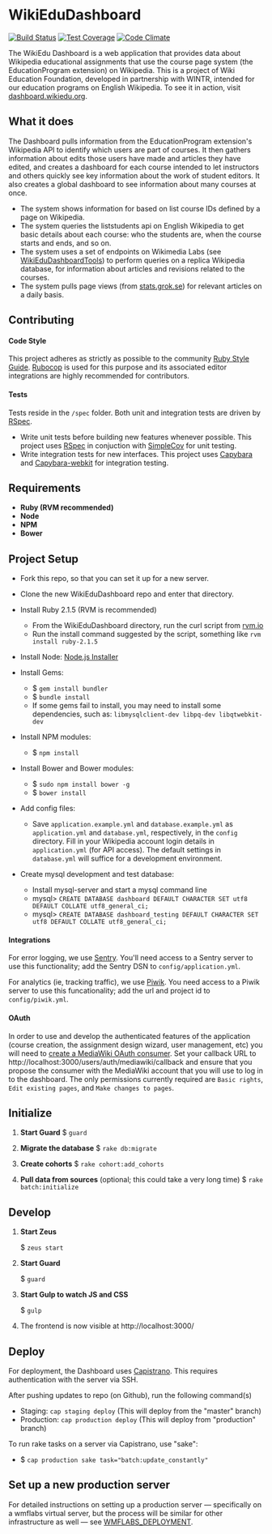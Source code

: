 WikiEduDashboard
================

[![Build Status](https://travis-ci.org/WikiEducationFoundation/WikiEduDashboard.svg?branch=master)](https://travis-ci.org/WikiEducationFoundation/WikiEduDashboard)
[![Test Coverage](https://codeclimate.com/github/WikiEducationFoundation/WikiEduDashboard/badges/coverage.svg)](https://codeclimate.com/github/WikiEducationFoundation/WikiEduDashboard)
[![Code Climate](https://codeclimate.com/github/WikiEducationFoundation/WikiEduDashboard/badges/gpa.svg)](https://codeclimate.com/github/WikiEducationFoundation/WikiEduDashboard)

The WikiEdu Dashboard is a web application that provides data about Wikipedia educational assignments that use the course page system (the EducationProgram extension) on Wikipedia. This is a project of Wiki Education Foundation, developed in partnership with WINTR, intended for our education programs on English Wikipedia. To see it in action, visit [dashboard.wikiedu.org](http://dashboard.wikiedu.org).

What it does
---------------
The Dashboard pulls information from the EducationProgram extension's Wikipedia API to identify which users are part of courses. It then gathers information about edits those users have made and articles they have edited, and creates a dashboard for each course intended to let instructors and others quickly see key information about the work of student editors. It also creates a global dashboard to see information about many courses at once.

 * The system shows information for based on list course IDs defined by a page on Wikipedia.
 * The system queries the liststudents api on English Wikipedia to get basic details about each course: who the students are, when the course starts and ends, and so on.
 * The system uses a set of endpoints on Wikimedia Labs (see [WikiEduDashboardTools](https://github.com/WikiEducationFoundation/WikiEduDashboardTools)) to perform queries on a replica Wikipedia database, for information about articles and revisions related to the courses.
 * The system pulls page views (from [stats.grok.se](http://stats.grok.se)) for relevant articles on a daily basis.

Contributing
---------------
#### Code Style
This project adheres as strictly as possible to the community [Ruby Style Guide](https://github.com/bbatsov/ruby-style-guide). [Rubocop](https://github.com/bbatsov/rubocop) is used for this purpose and its associated editor integrations are highly recommended for contributors.

#### Tests
Tests reside in the `/spec` folder. Both unit and integration tests are driven by [RSpec](https://github.com/rspec/rspec).
* Write unit tests before building new features whenever possible. This project uses [RSpec](https://github.com/rspec/rspec) in conjuction with [SimpleCov](https://github.com/colszowka/simplecov) for unit testing. 
* Write integration tests for new interfaces. This project uses [Capybara](https://github.com/jnicklas/capybara) and [Capybara-webkit](https://github.com/thoughtbot/capybara-webkit) for integration testing.

Requirements
---------------
 * **Ruby (RVM recommended)**
 * **Node**
 * **NPM**
 * **Bower**

Project Setup
----------------

- Fork this repo, so that you can set it up for a new server.
- Clone the new WikiEduDashboard repo and enter that directory.
- Install Ruby 2.1.5 (RVM is recommended)
    - From the WikiEduDashboard directory, run the curl script from [rvm.io](https://rvm.io/)
    - Run the install command suggested by the script, something like `rvm install ruby-2.1.5`
- Install Node: [Node.js Installer](http://nodejs.org/)

- Install Gems:
    - $ `gem install bundler`
    - $ `bundle install`
    - If some gems fail to install, you may need to install some dependencies, such as: `libmysqlclient-dev libpq-dev libqtwebkit-dev`

- Install NPM modules:
    - $ `npm install`

- Install Bower and Bower modules:
    - $ `sudo npm install bower -g`
    - $ `bower install`

- Add config files:
    - Save `application.example.yml` and `database.example.yml` as `application.yml` and `database.yml`, respectively, in the `config` directory. Fill in your Wikipedia account login details in `application.yml` (for API access). The default settings in `database.yml` will suffice for a development environment.

- Create mysql development and test database:
    - Install mysql-server and start a mysql command line
    - mysql> `CREATE DATABASE dashboard DEFAULT CHARACTER SET utf8 DEFAULT COLLATE utf8_general_ci;`
    - mysql> `CREATE DATABASE dashboard_testing DEFAULT CHARACTER SET utf8 DEFAULT COLLATE utf8_general_ci;`

#### Integrations

For error logging, we use [Sentry](https://github.com/getsentry/sentry). You'll need access to a Sentry server to use this functionality; add the Sentry DSN to `config/application.yml`.

For analytics (ie, tracking traffic), we use [Piwik](https://github.com/piwik/piwik). You need access to a Piwik server to use this funcationality; add the url and project id to `config/piwik.yml`.

#### OAuth

In order to use and develop the authenticated features of the application (course creation, the assignment design wizard, user management, etc) you will need to [create a MediaWiki OAuth consumer](https://www.mediawiki.org/wiki/Special:OAuthConsumerRegistration/propose). Set your callback URL to http://localhost:3000/users/auth/mediawiki/callback and ensure that you propose the consumer with the MediaWiki account that you will use to log in to the dashboard. The only permissions currently required are `Basic rights`, `Edit existing pages`, and `Make changes to pages`.	

Initialize
--------------
1. **Start Guard**
      $ `guard`

2. **Migrate the database**
      $ `rake db:migrate`

3. **Create cohorts**
      $ `rake cohort:add_cohorts`

4. **Pull data from sources** (optional; this could take a very long time)
      $ `rake batch:initialize`

Develop
------
1. **Start Zeus**

      $ `zeus start`

2. **Start Guard**

      $ `guard`

3. **Start Gulp to watch JS and CSS**

      $ `gulp`

4. The frontend is now visible at http://localhost:3000/

Deploy
------

For deployment, the Dashboard uses [Capistrano](https://en.wikipedia.org/wiki/Capistrano_%28software%29). This requires authentication with the server via SSH.

After pushing updates to repo (on Github), run the following command(s)
- Staging: `cap staging deploy` (This will deploy from the "master" branch)
- Production: `cap production deploy` (This will deploy from "production" branch)

To run rake tasks on a server via Capistrano, use "sake":
- $ `cap production sake task="batch:update_constantly"`

Set up a new production server
---------------

For detailed instructions on setting up a production server — specifically on a wmflabs virtual server, but the process will be similar for other infrastructure as well — see [WMFLABS_DEPLOYMENT](WMFLABS_DEPLOYMENT.md).
